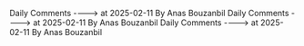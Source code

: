 Daily Comments ---->          at      2025-02-11 By Anas Bouzanbil
Daily Comments ---->          at      2025-02-11 By Anas Bouzanbil
Daily Comments ---->          at      2025-02-11 By Anas Bouzanbil
